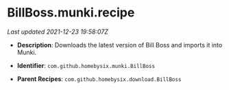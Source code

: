 # BillBoss.munki.recipe

_Last updated 2021-12-23 19:58:07Z_

- **Description**: Downloads the latest version of Bill Boss and imports it into Munki.

- **Identifier**: `com.github.homebysix.munki.BillBoss`

- **Parent Recipes**: `com.github.homebysix.download.BillBoss`